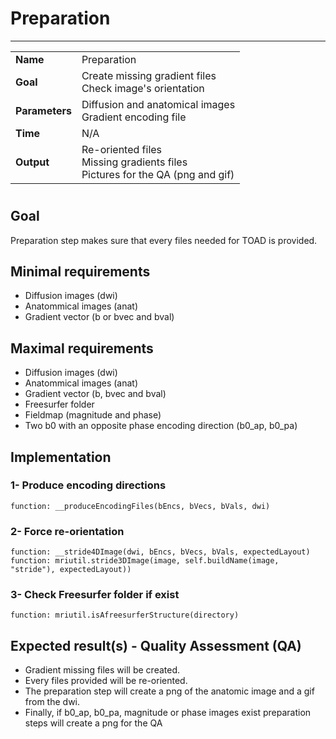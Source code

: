 # Preparation
---

|                |                                                       |
|----------------|-------------------------------------------------------|
|**Name**        | Preparation                                           |
|**Goal**        | Create missing gradient files <br> Check image's orientation|
|**Parameters**  | Diffusion and anatomical images <br> Gradient encoding file|
|**Time**        | N/A                                                   |
|**Output**      | Re-oriented files <br> Missing gradients files <br> Pictures for the QA (png and gif)|

#

## Goal

Preparation step makes sure that every files needed for TOAD is provided.

## Minimal requirements


- Diffusion images (dwi)
- Anatommical images (anat)
- Gradient vector (b or bvec and bval)

## Maximal requirements

- Diffusion images (dwi)
- Anatommical images (anat)
- Gradient vector (b, bvec and bval)
- Freesurfer folder
- Fieldmap (magnitude and phase) 
- Two b0 with an opposite phase encoding direction (b0_ap, b0_pa)

## Implementation

### 1- Produce encoding directions

```{.python}
function: __produceEncodingFiles(bEncs, bVecs, bVals, dwi)
```

### 2- Force re-orientation

```{.python}
function: __stride4DImage(dwi, bEncs, bVecs, bVals, expectedLayout)
function: mriutil.stride3DImage(image, self.buildName(image, "stride"), expectedLayout))
```

### 3- Check Freesurfer folder if exist

```{.python}
function: mriutil.isAfreesurferStructure(directory)
```

## Expected result(s) - Quality Assessment (QA)

- Gradient missing files will be created.<br>
- Every files provided will be re-oriented.<br>
- The preparation step will create a png of the anatomic image and a gif from the dwi.<br>
- Finally, if b0_ap, b0_pa, magnitude or phase images exist preparation steps will create a png for the QA
